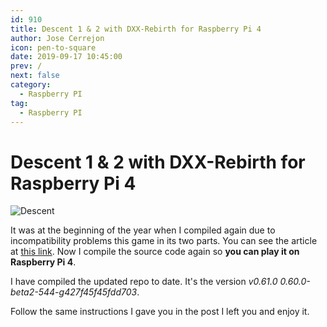 ```yaml
---
id: 910
title: Descent 1 & 2 with DXX-Rebirth for Raspberry Pi 4
author: Jose Cerrejon
icon: pen-to-square
date: 2019-09-17 10:45:00
prev: /
next: false
category:
  - Raspberry PI
tag:
  - Raspberry PI
---
```


# Descent 1 & 2 with DXX-Rebirth for Raspberry Pi 4

![Descent](/images/2015/03/descent.png)

It was at the beginning of the year when I compiled again due to incompatibility problems this game in its two parts. You can see the article at [this link](/post.php?id=897). Now I compile the source code again so **you can play it on Raspberry Pi 4**.

I have compiled the updated repo to date. It's the version *v0.61.0 0.60.0-beta2-544-g427f45f45fdd703*.

Follow the same instructions I gave you in the post I left you and enjoy it.